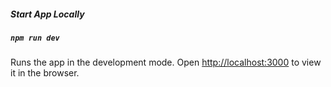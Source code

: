 ##### Start App Locally

##### `npm run dev`

Runs the app in the development mode.
Open [http://localhost:3000](http://localhost:3000) to view it in the browser.


